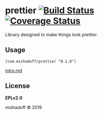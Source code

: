 # prettier [![Build Status](https://api.travis-ci.org/mishadoff/prettier.png)](https://travis-ci.org/mishadoff/prettier) [![Coverage Status](https://coveralls.io/repos/github/mishadoff/prettier/badge.svg?branch=master)](https://coveralls.io/github/mishadoff/prettier?branch=master)

Library designed to make things look _prettier_.

## Usage

`[com.mishadoff/prettier "0.1.0"]`


[intro.md](https://github.com/mishadoff/prettier/blob/master/doc/intro.md)

## License

**EPLv2.0** 

mishadoff © 2019 
